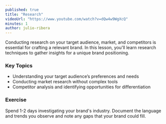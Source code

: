 ```yaml
---
published: true
title: "Research"
videoUrl: "https://www.youtube.com/watch?v=dQw4w9WgXcQ"
minutes: 1
author: julio-ribera
---
```


Conducting research on your target audience, market, and competitors is essential for crafting a relevant brand. In this lesson, you'll learn research techniques to gather insights for a unique brand positioning.

### Key Topics

- Understanding your target audience’s preferences and needs
- Conducting market research without complex tools
- Competitor analysis and identifying opportunities for differentiation

### Exercise

Spend 1-2 days investigating your brand's industry. Document the language and trends you observe and note any gaps that your brand could fill.
